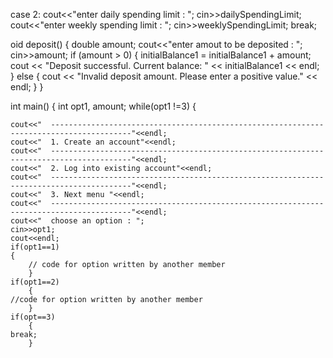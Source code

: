 case 2:
		cout<<"enter daily spending limit : ";
		cin>>dailySpendingLimit;
		cout<<"enter weekly spending limit : ";
		cin>>weeklySpendingLimit;
		break;

  oid deposit() 
{
	double amount;
	cout<<"enter amout to be deposited : ";
	cin>>amount;
    if (amount > 0) {
            initialBalance1 = initialBalance1 + amount;
        cout << "Deposit successful. Current balance: " << initialBalance1 << endl;
    } else {
        cout << "Invalid deposit amount. Please enter a positive value." << endl;
    }
} 






int main()
{
	int opt1, amount;
	while(opt1 !=3)
	{
	
	cout<<"  ----------------------------------------------------------------------------------------"<<endl;
	cout<<"  1. Create an account"<<endl;
	cout<<"  ----------------------------------------------------------------------------------------"<<endl;
	cout<<"  2. Log into existing account"<<endl;
	cout<<"  ----------------------------------------------------------------------------------------"<<endl;
	cout<<"  3. Next menu "<<endl;
	cout<<"  ----------------------------------------------------------------------------------------"<<endl;
	cout<<"  choose an option : ";
	cin>>opt1;
	cout<<endl;
	if(opt1==1)
	{
        // code for option written by another member
        }
	if(opt1==2)
        {
	//code for option written by another member
        }
	if(opt==3)
        {
	break;
        }
